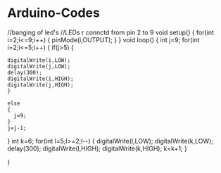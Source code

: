 Arduino-Codes
=============
//banging of led's
//LEDs r connctd from pin 2 to 9
void setup()
{
  for(int i=2;i<=9;i++)
  {
    pinMode(i,OUTPUT);
  }
}
void loop()
{
  int j=9;
  for(int i=2;i<=5;i++)
  {
    if(j>5)
    {
  
    digitalWrite(i,LOW);
    digitalWrite(j,LOW);
    delay(300);
    digitalWrite(i,HIGH);
    digitalWrite(j,HIGH);
    }
    
    else
    {
      j=9;
    }
    j=j-1;
  }
  int k=6;
  for(int l=5;l>=2;l--)
  {
    digitalWrite(l,LOW);
    digitalWrite(k,LOW);
    delay(300);
    digitalWrite(l,HIGH);
    digitalWrite(k,HIGH);
    k=k+1;
  }
    
  
}
